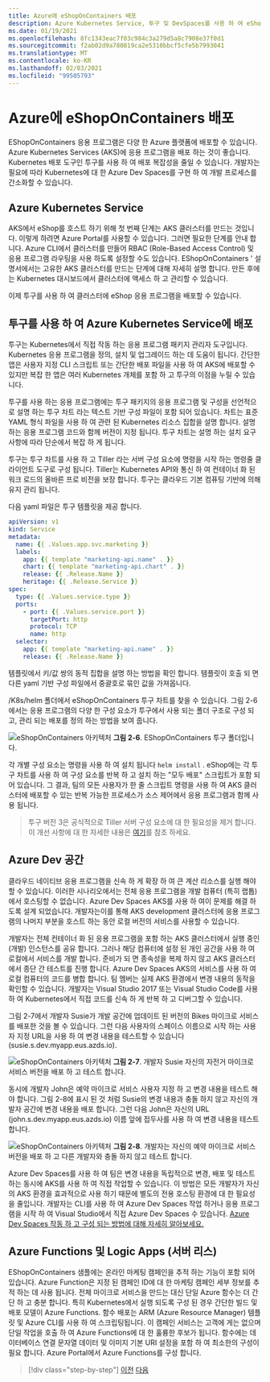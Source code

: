 ```yaml
---
title: Azure에 eShopOnContainers 배포
description: Azure Kubernetes Service, 투구 및 DevSpaces를 사용 하 여 eShopOnContainers 응용 프로그램을 배포 합니다.
ms.date: 01/19/2021
ms.openlocfilehash: 8fc1343eac7f03c984c3a279d5a8c7908e37f0d1
ms.sourcegitcommit: f2ab02d9a780819ca2e5310bbcf5cfe5b7993041
ms.translationtype: MT
ms.contentlocale: ko-KR
ms.lasthandoff: 02/03/2021
ms.locfileid: "99505793"
---
```

# <a name="deploying-eshoponcontainers-to-azure"></a>Azure에 eShopOnContainers 배포

EShopOnContainers 응용 프로그램은 다양 한 Azure 플랫폼에 배포할 수 있습니다. Azure Kubernetes Services (AKS)에 응용 프로그램을 배포 하는 것이 좋습니다. Kubernetes 배포 도구인 투구를 사용 하 여 배포 복잡성을 줄일 수 있습니다. 개발자는 필요에 따라 Kubernetes에 대 한 Azure Dev Spaces를 구현 하 여 개발 프로세스를 간소화할 수 있습니다.

## <a name="azure-kubernetes-service"></a>Azure Kubernetes Service

AKS에서 eShop를 호스트 하기 위해 첫 번째 단계는 AKS 클러스터를 만드는 것입니다. 이렇게 하려면 Azure Portal를 사용할 수 있습니다. 그러면 필요한 단계를 안내 합니다. Azure CLI에서 클러스터를 만들어 RBAC (Role-Based Access Control) 및 응용 프로그램 라우팅을 사용 하도록 설정할 수도 있습니다. EShopOnContainers ' 설명서에서는 고유한 AKS 클러스터를 만드는 단계에 대해 자세히 설명 합니다. 만든 후에는 Kubernetes 대시보드에서 클러스터에 액세스 하 고 관리할 수 있습니다.

이제 투구를 사용 하 여 클러스터에 eShop 응용 프로그램을 배포할 수 있습니다.

## <a name="deploying-to-azure-kubernetes-service-using-helm"></a>투구를 사용 하 여 Azure Kubernetes Service에 배포

투구는 Kubernetes에서 직접 작동 하는 응용 프로그램 패키지 관리자 도구입니다. Kubernetes 응용 프로그램을 정의, 설치 및 업그레이드 하는 데 도움이 됩니다. 간단한 앱은 사용자 지정 CLI 스크립트 또는 간단한 배포 파일을 사용 하 여 AKS에 배포할 수 있지만 복잡 한 앱은 여러 Kubernetes 개체를 포함 하 고 투구의 이점을 누릴 수 있습니다.

투구를 사용 하는 응용 프로그램에는 투구 패키지의 응용 프로그램 및 구성을 선언적으로 설명 하는 투구 차트 라는 텍스트 기반 구성 파일이 포함 되어 있습니다. 차트는 표준 YAML 형식 파일을 사용 하 여 관련 된 Kubernetes 리소스 집합을 설명 합니다. 설명 하는 응용 프로그램 코드와 함께 버전이 지정 됩니다. 투구 차트는 설명 하는 설치 요구 사항에 따라 단순에서 복잡 하 게 됩니다.

투구는 투구 차트를 사용 하 고 Tiller 라는 서버 구성 요소에 명령을 시작 하는 명령줄 클라이언트 도구로 구성 됩니다. Tiller는 Kubernetes API와 통신 하 여 컨테이너 화 된 워크 로드의 올바른 프로 비전을 보장 합니다. 투구는 클라우드 기본 컴퓨팅 기반에 의해 유지 관리 됩니다.

다음 yaml 파일은 투구 템플릿을 제공 합니다.

```yaml
apiVersion: v1
kind: Service
metadata:
  name: {{ .Values.app.svc.marketing }}
  labels:
    app: {{ template "marketing-api.name" . }}
    chart: {{ template "marketing-api.chart" . }}
    release: {{ .Release.Name }}
    heritage: {{ .Release.Service }}
spec:
  type: {{ .Values.service.type }}
  ports:
    - port: {{ .Values.service.port }}
      targetPort: http
      protocol: TCP
      name: http
  selector:
    app: {{ template "marketing-api.name" . }}
    release: {{ .Release.Name }}
```

템플릿에서 키/값 쌍의 동적 집합을 설명 하는 방법을 확인 합니다. 템플릿이 호출 되 면 다른 yaml 기반 구성 파일에서 중괄호로 묶인 값을 가져옵니다.

/K8s/helm 폴더에서 eShopOnContainers 투구 차트를 찾을 수 있습니다. 그림 2-6에서는 응용 프로그램의 다양 한 구성 요소가 투구에서 사용 되는 폴더 구조로 구성 되 고, 관리 되는 배포를 정의 하는 방법을 보여 줍니다.

![eShopOnContainers 아키텍처 ](./media/eshoponcontainers-helm-folder.png)
 **그림 2-6**. EShopOnContainers 투구 폴더입니다.

각 개별 구성 요소는 명령을 사용 하 여 설치 됩니다 `helm install` . eShop에는 각 투구 차트를 사용 하 여 구성 요소를 반복 하 고 설치 하는 "모두 배포" 스크립트가 포함 되어 있습니다. 그 결과, 팀의 모든 사용자가 한 줄 스크립트 명령을 사용 하 여 AKS 클러스터에 배포할 수 있는 반복 가능한 프로세스가 소스 제어에서 응용 프로그램과 함께 사용 됩니다.

> 투구 버전 3은 공식적으로 Tiller 서버 구성 요소에 대 한 필요성을 제거 합니다. 이 개선 사항에 대 한 자세한 내용은 [여기](https://medium.com/better-programming/why-is-tiller-missing-in-helm-3-2347c446714)를 참조 하세요.

## <a name="azure-dev-spaces"></a>Azure Dev 공간

클라우드 네이티브 응용 프로그램을 신속 하 게 확장 하 여 큰 계산 리소스를 실행 해야 할 수 있습니다. 이러한 시나리오에서는 전체 응용 프로그램을 개발 컴퓨터 (특히 랩톱)에서 호스팅할 수 없습니다. Azure Dev Spaces AKS를 사용 하 여이 문제를 해결 하도록 설계 되었습니다. 개발자는이를 통해 AKS development 클러스터에 응용 프로그램의 나머지 부분을 호스트 하는 동안 로컬 버전의 서비스를 사용할 수 있습니다.

개발자는 전체 컨테이너 화 된 응용 프로그램을 포함 하는 AKS 클러스터에서 실행 중인 (개발) 인스턴스를 공유 합니다. 그러나 해당 컴퓨터에 설정 된 개인 공간을 사용 하 여 로컬에서 서비스를 개발 합니다. 준비가 되 면 종속성을 복제 하지 않고 AKS 클러스터에서 종단 간 테스트를 진행 합니다. Azure Dev Spaces AKS의 서비스를 사용 하 여 로컬 컴퓨터의 코드를 병합 합니다. 팀 멤버는 실제 AKS 환경에서 변경 내용의 동작을 확인할 수 있습니다. 개발자는 Visual Studio 2017 또는 Visual Studio Code를 사용 하 여 Kubernetes에서 직접 코드를 신속 하 게 반복 하 고 디버그할 수 있습니다.

그림 2-7에서 개발자 Susie가 개발 공간에 업데이트 된 버전의 Bikes 마이크로 서비스를 배포한 것을 볼 수 있습니다. 그런 다음 사용자의 스페이스 이름으로 시작 하는 사용자 지정 URL을 사용 하 여 변경 내용을 테스트할 수 있습니다 (susie.s.dev.myapp.eus.azds.io).

![eShopOnContainers 아키텍처 ](./media/azure-devspaces-one.png)
 **그림 2-7**. 개발자 Susie 자신의 자전거 마이크로 서비스 버전을 배포 하 고 테스트 합니다.

동시에 개발자 John은 예약 마이크로 서비스 사용자 지정 하 고 변경 내용을 테스트 해야 합니다. 그림 2-8에 표시 된 것 처럼 Susie의 변경 내용과 충돌 하지 않고 자신의 개발자 공간에 변경 내용을 배포 합니다. 그런 다음 John은 자신의 URL (john.s.dev.myapp.eus.azds.io) 이름 앞에 접두사를 사용 하 여 변경 내용을 테스트 합니다.

![eShopOnContainers 아키텍처 ](./media/azure-devspaces-two.png)
 **그림 2-8**. 개발자는 자신의 예약 마이크로 서비스 버전을 배포 하 고 다른 개발자와 충돌 하지 않고 테스트 합니다.

Azure Dev Spaces를 사용 하 여 팀은 변경 내용을 독립적으로 변경, 배포 및 테스트 하는 동시에 AKS를 사용 하 여 직접 작업할 수 있습니다. 이 방법은 모든 개발자가 자신의 AKS 환경을 효과적으로 사용 하기 때문에 별도의 전용 호스팅 환경에 대 한 필요성을 줄입니다. 개발자는 CLI를 사용 하 여 Azure Dev Spaces 작업 하거나 응용 프로그램을 시작 하 여 Visual Studio에서 직접 Azure Dev Spaces 수 있습니다. [Azure Dev Spaces 작동 하 고 구성 되는 방법에 대해 자세히 알아보세요.](/azure/dev-spaces/how-dev-spaces-works)

## <a name="azure-functions-and-logic-apps-serverless"></a>Azure Functions 및 Logic Apps (서버 리스)

EShopOnContainers 샘플에는 온라인 마케팅 캠페인을 추적 하는 기능이 포함 되어 있습니다. Azure Function은 지정 된 캠페인 ID에 대 한 마케팅 캠페인 세부 정보를 추적 하는 데 사용 됩니다. 전체 마이크로 서비스을 만드는 대신 단일 Azure 함수는 더 간단 하 고 충분 합니다. 특히 Kubernetes에서 실행 되도록 구성 된 경우 간단한 빌드 및 배포 모델이 Azure Functions. 함수 배포는 ARM (Azure Resource Manager) 템플릿 및 Azure CLI를 사용 하 여 스크립팅됩니다. 이 캠페인 서비스는 고객에 게는 없으며 단일 작업을 호출 하 여 Azure Functions에 대 한 훌륭한 후보가 됩니다. 함수에는 데이터베이스 연결 문자열 데이터 및 이미지 기본 URI 설정을 포함 하 여 최소한의 구성이 필요 합니다. Azure Portal에서 Azure Functions를 구성 합니다.

>[!div class="step-by-step"]
>[이전](map-eshoponcontainers-azure-services.md)
>[다음](centralized-configuration.md)
